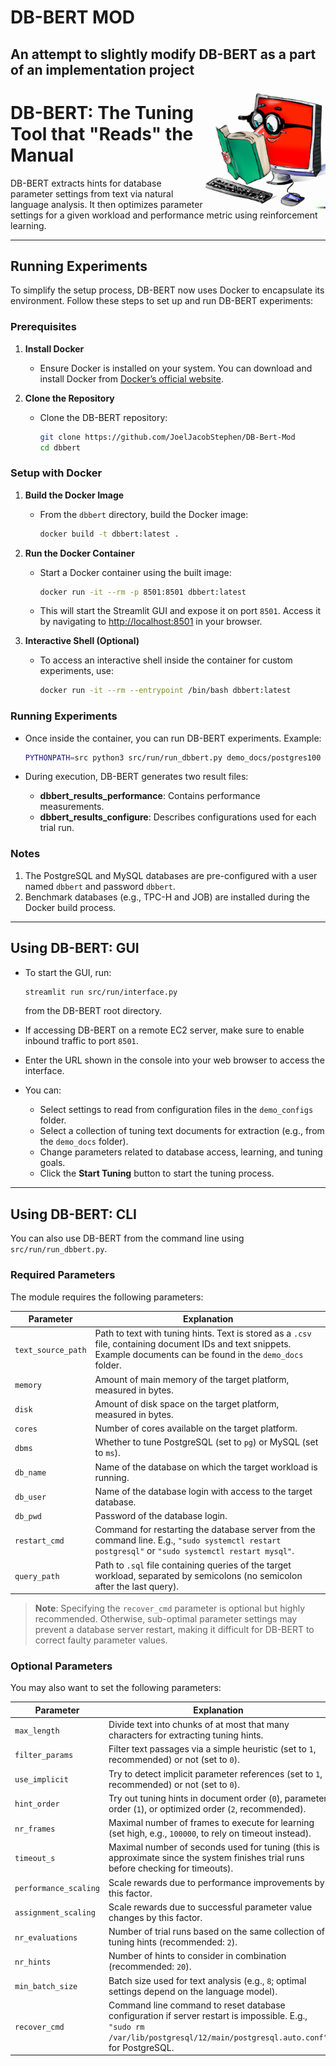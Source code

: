# DB-BERT MOD

## An attempt to slightly modify DB-BERT as a part of an implementation project

<img align="right" src="https://github.com/itrummer/dbbert/blob/7f8b9914ca4ef1081cfeeb1685c47e93a951ce6e/dbbert.png" width="192" alt="DB-BERT Logo">

# DB-BERT: The Tuning Tool that "Reads" the Manual

DB-BERT extracts hints for database parameter settings from text via natural language analysis. It then optimizes parameter settings for a given workload and performance metric using reinforcement learning.

---

## Running Experiments

To simplify the setup process, DB-BERT now uses Docker to encapsulate its environment. Follow these steps to set up and run DB-BERT experiments:

### Prerequisites

1. **Install Docker**
   - Ensure Docker is installed on your system. You can download and install Docker from [Docker’s official website](https://www.docker.com/products/docker-desktop).

2. **Clone the Repository**
   - Clone the DB-BERT repository:
     ```bash
     git clone https://github.com/JoelJacobStephen/DB-Bert-Mod
     cd dbbert
     ```

### Setup with Docker

1. **Build the Docker Image**
   - From the `dbbert` directory, build the Docker image:
     ```bash
     docker build -t dbbert:latest .
     ```

2. **Run the Docker Container**
   - Start a Docker container using the built image:
     ```bash
     docker run -it --rm -p 8501:8501 dbbert:latest
     ```
   - This will start the Streamlit GUI and expose it on port `8501`. Access it by navigating to [http://localhost:8501](http://localhost:8501) in your browser.

3. **Interactive Shell (Optional)**
   - To access an interactive shell inside the container for custom experiments, use:
     ```bash
     docker run -it --rm --entrypoint /bin/bash dbbert:latest
     ```

### Running Experiments

- Once inside the container, you can run DB-BERT experiments. Example:
  ```bash
  PYTHONPATH=src python3 src/run/run_dbbert.py demo_docs/postgres100 64000000000 200000000000 8 pg tpch dbbert dbbert "sudo systemctl restart postgresql" /tmp/tpchdata/queries.sql --recover_cmd="sudo rm /var/lib/postgresql/12/main/postgresql.auto.conf"
  ```

- During execution, DB-BERT generates two result files:
  - **dbbert_results_performance**: Contains performance measurements.
  - **dbbert_results_configure**: Describes configurations used for each trial run.

### Notes

1. The PostgreSQL and MySQL databases are pre-configured with a user named `dbbert` and password `dbbert`.
2. Benchmark databases (e.g., TPC-H and JOB) are installed during the Docker build process.

---

## Using DB-BERT: GUI

- To start the GUI, run:
  ```bash
  streamlit run src/run/interface.py
  ```
  from the DB-BERT root directory.

- If accessing DB-BERT on a remote EC2 server, make sure to enable inbound traffic to port `8501`.

- Enter the URL shown in the console into your web browser to access the interface.

- You can:
  - Select settings to read from configuration files in the `demo_configs` folder.
  - Select a collection of tuning text documents for extraction (e.g., from the `demo_docs` folder).
  - Change parameters related to database access, learning, and tuning goals.
  - Click the **Start Tuning** button to start the tuning process.

---

## Using DB-BERT: CLI

You can also use DB-BERT from the command line using `src/run/run_dbbert.py`.

### Required Parameters

The module requires the following parameters:

| Parameter        | Explanation                                                                                                                                                   |
|------------------|---------------------------------------------------------------------------------------------------------------------------------------------------------------|
| `text_source_path` | Path to text with tuning hints. Text is stored as a `.csv` file, containing document IDs and text snippets. Example documents can be found in the `demo_docs` folder. |
| `memory`         | Amount of main memory of the target platform, measured in bytes.                                                                                              |
| `disk`           | Amount of disk space on the target platform, measured in bytes.                                                                                               |
| `cores`          | Number of cores available on the target platform.                                                                                                             |
| `dbms`           | Whether to tune PostgreSQL (set to `pg`) or MySQL (set to `ms`).                                                                                              |
| `db_name`        | Name of the database on which the target workload is running.                                                                                                 |
| `db_user`        | Name of the database login with access to the target database.                                                                                                |
| `db_pwd`         | Password of the database login.                                                                                                                               |
| `restart_cmd`    | Command for restarting the database server from the command line. E.g., `"sudo systemctl restart postgresql"` or `"sudo systemctl restart mysql"`.           |
| `query_path`     | Path to `.sql` file containing queries of the target workload, separated by semicolons (no semicolon after the last query).                                    |

> **Note**: Specifying the `recover_cmd` parameter is optional but highly recommended. Otherwise, sub-optimal parameter settings may prevent a database server restart, making it difficult for DB-BERT to correct faulty parameter values.

### Optional Parameters

You may also want to set the following parameters:

| Parameter            | Explanation                                                                                                                                                                  |
|----------------------|------------------------------------------------------------------------------------------------------------------------------------------------------------------------------|
| `max_length`         | Divide text into chunks of at most that many characters for extracting tuning hints.                                                                                         |
| `filter_params`      | Filter text passages via a simple heuristic (set to `1`, recommended) or not (set to `0`).                                                                                   |
| `use_implicit`       | Try to detect implicit parameter references (set to `1`, recommended) or not (set to `0`).                                                                                   |
| `hint_order`         | Try out tuning hints in document order (`0`), parameter order (`1`), or optimized order (`2`, recommended).                                                                  |
| `nr_frames`          | Maximal number of frames to execute for learning (set high, e.g., `100000`, to rely on timeout instead).                                                                     |
| `timeout_s`          | Maximal number of seconds used for tuning (this is approximate since the system finishes trial runs before checking for timeouts).                                           |
| `performance_scaling`| Scale rewards due to performance improvements by this factor.                                                                                                                |
| `assignment_scaling` | Scale rewards due to successful parameter value changes by this factor.                                                                                                      |
| `nr_evaluations`     | Number of trial runs based on the same collection of tuning hints (recommended: `2`).                                                                                        |
| `nr_hints`           | Number of hints to consider in combination (recommended: `20`).                                                                                                              |
| `min_batch_size`     | Batch size used for text analysis (e.g., `8`; optimal settings depend on the language model).                                                                                 |
| `recover_cmd`        | Command line command to reset database configuration if server restart is impossible. E.g., `"sudo rm /var/lib/postgresql/12/main/postgresql.auto.conf"` for PostgreSQL.      |
